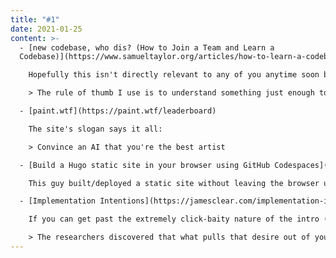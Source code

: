 ```yaml
---
title: "#1"
date: 2021-01-25
content: >-
  - [new codebase, who dis? (How to Join a Team and Learn a
  Codebase)](https://www.samueltaylor.org/articles/how-to-learn-a-codebase.html?utm_source=hackernewsletter&utm_medium=email&utm_term=code)

    Hopefully this isn't directly relevant to any of you anytime soon but it's generally great advice for diving into a new codebase in general (new team or not).

    > The rule of thumb I use is to understand something just enough to express what it does without necessarily knowing exactly how it does that. This process is called "chunking," and it relies on the fact that once you have a basic understanding of a unit of code, "you don't need to remember all the little underlying details" (Oakley).

  - [paint.wtf](https://paint.wtf/leaderboard)

    The site's slogan says it all:

    > Convince an AI that you're the best artist

  - [Build a Hugo static site in your browser using GitHub Codespaces](https://shotor.com/blog/build-a-hugo-static-site-in-your-browser-using-github-codespaces/)

    This guy built/deployed a static site without leaving the browser using a combination of GitHub Codespaces and Netlify.

  - [Implementation Intentions](https://jamesclear.com/implementation-intentions)

    If you can get past the extremely click-baity nature of the intro (and title which was so bad that I used the slug to avoid repeating it here lol), there's actually an interesting article underneath on how motivation has very little effect on achieving goals.

    > The researchers discovered that what pulls that desire out of you and turns it into real–world action isn't your level of motivation, but rather your plan for implementation.
---
```

